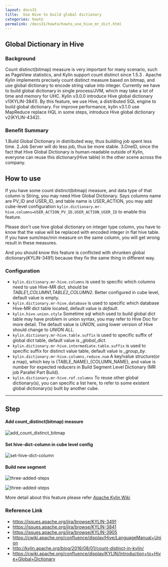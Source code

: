```yaml
---
layout: docs31
title:  Use Hive to build global dictionary
categories: howto
permalink: /docs31/howto/howto_use_hive_mr_dict.html
---
```


## Global Dictionary in Hive

### Background
Count distinct(bitmap) measure is very important for many scenario, such as PageView statistics, and Kylin support count distinct since 1.5.3 .
Apache Kylin implements precisely count distinct measure based on bitmap, and use global dictionary to encode string value into integer. 
Currently we have to build global dictionary in single process/JVM, which may take a lot of time and memory for UHC. 
Kylin v3.0.0 introduce Hive global dictionary v1(KYLIN-3841). By this feature, we use Hive, a distributed SQL engine to build global dictionary.
For improve performance, kylin v3.1.0 use MapReduce replace HQL in some steps, introduce Hive global dictionary v2(KYLIN-4342).

### Benefit Summary
1.Build Global Dictionary in distributed way, thus building job spent less time.
2.Job Server will do less job, thus be more stable. 
3.OneID, since the fact that Hive Global Dictionary is human-readable outside of Kylin, everyone can reuse this dictionary(Hive table) in the other scene across the company.

## How to use

If you have some count distinct(bitmap) measure, and data type of that column is String, you may need Hive Global Dictionary. Says columns name are PV_ID and USER_ID, and table name is USER_ACTION, you may add cube-level configuration `kylin.dictionary.mr-hive.columns=USER_ACTION_PV_ID,USER_ACTION_USER_ID` to enable this feature.

Please don't use hive global dictionary on integer type column, you have to know that the value will be replaced with encoded integer in flat hive table. If you have sum/max/min measure on the same column, you will get wrong result in these measures.

And you should know this feature is conflicted with shrunken global dictionary(KYLIN-3491) because they fix the same thing in different way.

### Configuration

- `kylin.dictionary.mr-hive.columns` is used to specific which columns need to use Hive-MR dict, should be *TABLE1_COLUMN1,TABLE2_COLUMN2*. Better configured in cube level, default value is empty.
- `kylin.dictionary.mr-hive.database` is used to specific which database Hive-MR dict table located, default value is *default*.
- `kylin.hive.union.style` Sometime sql which used to build global dict table may have problem in union syntax, you may refer to Hive Doc for more detail. The default value is *UNION*, using lower version of Hive should change to *UNION ALL*.
- `kylin.dictionary.mr-hive.table.suffix` is used to specific suffix of global dict table, default value is *_global_dict*.
- `kylin.dictionary.mr-hive.intermediate.table.suffix` is used to specific suffix for distinct value table, default value is *_group_by*.
- `kylin.dictionary.mr-hive.columns.reduce.num` A key/value structure(or a map), which key is {TABLE_NAME}_{COLUMN_NAME}, and value is number for expected reducers in Build Segment Level Dictionary (MR job Parallel Part Build).
- `kylin.dictionary.mr-hive.ref.columns` To reuse other global dictionary(s), you can specific a list here, to refer to some existent global dictionary(s) built by another cube.

----

## Step

#### Add count_distinct(bitmap) measure

![add_count_distinct_bitmap](/images/Hive-Global-Dictionary/add-count-distinct.png)

#### Set hive-dict-column in cube level config

![set-hive-dict-column](/images/Hive-Global-Dictionary/set-hive-dict-cloumn.png)

#### Build new segment

![three-added-steps](/images/Hive-Global-Dictionary/new-added-step-1.png)

![three-added-steps](/images/Hive-Global-Dictionary/new-added-step-2.png)

More detail about this feature please refer [Apache Kylin Wiki](https://cwiki.apache.org/confluence/display/KYLIN/Introduction+to+Hive+Global+Dictionary)

### Reference Link

- https://issues.apache.org/jira/browse/KYLIN-3491
- https://issues.apache.org/jira/browse/KYLIN-3841
- https://issues.apache.org/jira/browse/KYLIN-3905
- https://cwiki.apache.org/confluence/display/Hive/LanguageManual+Union
- http://kylin.apache.org/blog/2016/08/01/count-distinct-in-kylin/
- https://cwiki.apache.org/confluence/display/KYLIN/Introduction+to+Hive+Global+Dictionary